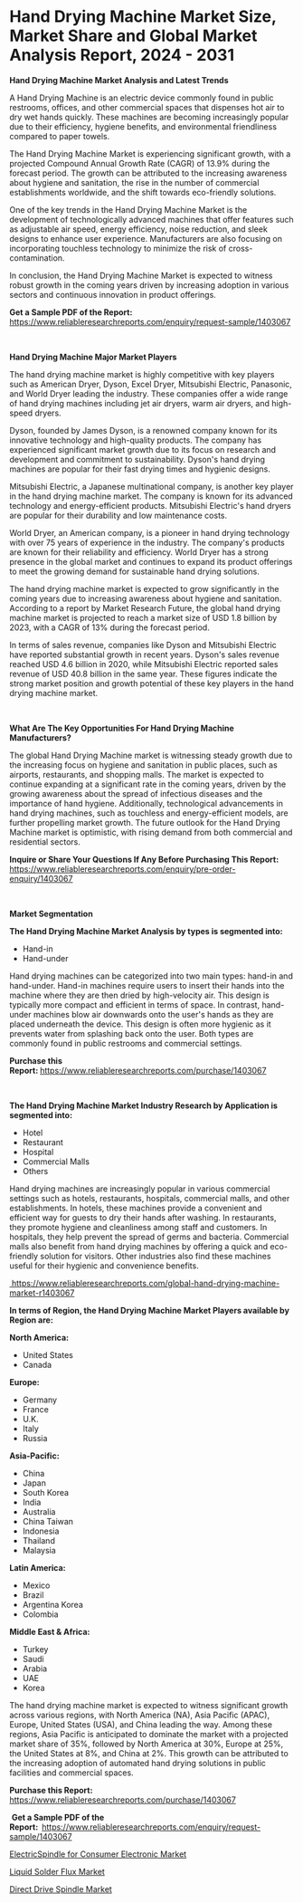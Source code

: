 <p><h1>Hand Drying Machine Market Size, Market Share and Global Market Analysis Report, 2024 - 2031</h1></p><p><strong>Hand Drying Machine Market Analysis and Latest Trends</strong></p>
<p><p>A Hand Drying Machine is an electric device commonly found in public restrooms, offices, and other commercial spaces that dispenses hot air to dry wet hands quickly. These machines are becoming increasingly popular due to their efficiency, hygiene benefits, and environmental friendliness compared to paper towels.</p><p>The Hand Drying Machine Market is experiencing significant growth, with a projected Compound Annual Growth Rate (CAGR) of 13.9% during the forecast period. The growth can be attributed to the increasing awareness about hygiene and sanitation, the rise in the number of commercial establishments worldwide, and the shift towards eco-friendly solutions.</p><p>One of the key trends in the Hand Drying Machine Market is the development of technologically advanced machines that offer features such as adjustable air speed, energy efficiency, noise reduction, and sleek designs to enhance user experience. Manufacturers are also focusing on incorporating touchless technology to minimize the risk of cross-contamination.</p><p>In conclusion, the Hand Drying Machine Market is expected to witness robust growth in the coming years driven by increasing adoption in various sectors and continuous innovation in product offerings.</p></p>
<p><strong>Get a Sample PDF of the Report:&nbsp;</strong> <a href="https://www.reliableresearchreports.com/enquiry/request-sample/1403067">https://www.reliableresearchreports.com/enquiry/request-sample/1403067</a></p>
<p>&nbsp;</p>
<p><strong>Hand Drying Machine Major Market Players</strong></p>
<p><p>The hand drying machine market is highly competitive with key players such as American Dryer, Dyson, Excel Dryer, Mitsubishi Electric, Panasonic, and World Dryer leading the industry. These companies offer a wide range of hand drying machines including jet air dryers, warm air dryers, and high-speed dryers. </p><p>Dyson, founded by James Dyson, is a renowned company known for its innovative technology and high-quality products. The company has experienced significant market growth due to its focus on research and development and commitment to sustainability. Dyson's hand drying machines are popular for their fast drying times and hygienic designs.</p><p>Mitsubishi Electric, a Japanese multinational company, is another key player in the hand drying machine market. The company is known for its advanced technology and energy-efficient products. Mitsubishi Electric's hand dryers are popular for their durability and low maintenance costs.</p><p>World Dryer, an American company, is a pioneer in hand drying technology with over 75 years of experience in the industry. The company's products are known for their reliability and efficiency. World Dryer has a strong presence in the global market and continues to expand its product offerings to meet the growing demand for sustainable hand drying solutions.</p><p>The hand drying machine market is expected to grow significantly in the coming years due to increasing awareness about hygiene and sanitation. According to a report by Market Research Future, the global hand drying machine market is projected to reach a market size of USD 1.8 billion by 2023, with a CAGR of 13% during the forecast period.</p><p>In terms of sales revenue, companies like Dyson and Mitsubishi Electric have reported substantial growth in recent years. Dyson's sales revenue reached USD 4.6 billion in 2020, while Mitsubishi Electric reported sales revenue of USD 40.8 billion in the same year. These figures indicate the strong market position and growth potential of these key players in the hand drying machine market.</p></p>
<p>&nbsp;</p>
<p><strong>What Are The Key Opportunities For Hand Drying Machine Manufacturers?</strong></p>
<p><p>The global Hand Drying Machine market is witnessing steady growth due to the increasing focus on hygiene and sanitation in public places, such as airports, restaurants, and shopping malls. The market is expected to continue expanding at a significant rate in the coming years, driven by the growing awareness about the spread of infectious diseases and the importance of hand hygiene. Additionally, technological advancements in hand drying machines, such as touchless and energy-efficient models, are further propelling market growth. The future outlook for the Hand Drying Machine market is optimistic, with rising demand from both commercial and residential sectors.</p></p>
<p><strong>Inquire or Share Your Questions If Any Before Purchasing This Report:</strong> <a href="https://www.reliableresearchreports.com/enquiry/pre-order-enquiry/1403067">https://www.reliableresearchreports.com/enquiry/pre-order-enquiry/1403067</a></p>
<p>&nbsp;</p>
<p><strong>Market Segmentation</strong></p>
<p><strong>The Hand Drying Machine Market Analysis by types is segmented into:</strong></p>
<p><ul><li>Hand-in</li><li>Hand-under</li></ul></p>
<p><p>Hand drying machines can be categorized into two main types: hand-in and hand-under. Hand-in machines require users to insert their hands into the machine where they are then dried by high-velocity air. This design is typically more compact and efficient in terms of space. In contrast, hand-under machines blow air downwards onto the user's hands as they are placed underneath the device. This design is often more hygienic as it prevents water from splashing back onto the user. Both types are commonly found in public restrooms and commercial settings.</p></p>
<p><strong>Purchase this Report:&nbsp;</strong><a href="https://www.reliableresearchreports.com/purchase/1403067">https://www.reliableresearchreports.com/purchase/1403067</a></p>
<p>&nbsp;</p>
<p><strong>The Hand Drying Machine Market Industry Research by Application is segmented into:</strong></p>
<p><ul><li>Hotel</li><li>Restaurant</li><li>Hospital</li><li>Commercial Malls</li><li>Others</li></ul></p>
<p><p>Hand drying machines are increasingly popular in various commercial settings such as hotels, restaurants, hospitals, commercial malls, and other establishments. In hotels, these machines provide a convenient and efficient way for guests to dry their hands after washing. In restaurants, they promote hygiene and cleanliness among staff and customers. In hospitals, they help prevent the spread of germs and bacteria. Commercial malls also benefit from hand drying machines by offering a quick and eco-friendly solution for visitors. Other industries also find these machines useful for their hygienic and convenience benefits.</p></p>
<p><a href="https://www.reliableresearchreports.com/global-hand-drying-machine-market-r1403067">&nbsp;https://www.reliableresearchreports.com/global-hand-drying-machine-market-r1403067</a></p>
<p><strong>In terms of Region, the Hand Drying Machine Market Players available by Region are:</strong></p>
<p>
    <p> <strong> North America: </strong>
        <ul>
            <li>United States</li>
            <li>Canada</li>
        </ul>
        </p> 
    <p> <strong> Europe: </strong>
        <ul>
            <li>Germany</li>
            <li>France</li>
            <li>U.K.</li>
            <li>Italy</li>
            <li>Russia</li>
        </ul>
        </p> 
    <p> <strong> Asia-Pacific: </strong>
        <ul>
            <li>China</li>
            <li>Japan</li>
            <li>South Korea</li>
            <li>India</li>
            <li>Australia</li>
            <li>China Taiwan</li>
            <li>Indonesia</li>
            <li>Thailand</li>
            <li>Malaysia</li>
        </ul>
        </p> 
    <p> <strong> Latin America: </strong>
        <ul>
            <li>Mexico</li>
            <li>Brazil</li>
            <li>Argentina Korea</li>
            <li>Colombia</li>
        </ul>
        </p> 
    <p> <strong> Middle East & Africa: </strong>
        <ul>
            <li>Turkey</li>
            <li>Saudi</li>
            <li>Arabia</li>
            <li>UAE</li>
            <li>Korea</li>
        </ul>
    </p>
    </p>
<p><p>The hand drying machine market is expected to witness significant growth across various regions, with North America (NA), Asia Pacific (APAC), Europe, United States (USA), and China leading the way. Among these regions, Asia Pacific is anticipated to dominate the market with a projected market share of 35%, followed by North America at 30%, Europe at 25%, the United States at 8%, and China at 2%. This growth can be attributed to the increasing adoption of automated hand drying solutions in public facilities and commercial spaces.</p></p>
<p><strong>Purchase this Report: </strong><a href="https://www.reliableresearchreports.com/purchase/1403067">https://www.reliableresearchreports.com/purchase/1403067</a></p>
<p>&nbsp;<strong>Get a Sample PDF of the Report:&nbsp;&nbsp;</strong><a href="https://www.reliableresearchreports.com/enquiry/request-sample/1403067">https://www.reliableresearchreports.com/enquiry/request-sample/1403067</a></p>
<p><strong></strong></p>
<p><p><a href="https://medium.com/@babymorar/insights-into-the-electricspindle-for-consumer-electronic-market-size-which-is-expanding-with-a-9-1-d49225d5f398">ElectricSpindle for Consumer Electronic Market</a></p><p><a href="https://medium.com/@madisynreinger/global-liquid-solder-flux-market-analysis-trends-forecasts-and-growth-opportunities-2024-86084606d0e7">Liquid Solder Flux Market</a></p><p><a href="https://medium.com/@felipestehr/direct-drive-spindle-market-size-share-trends-analysis-report-by-product-rolling-motor-448ec24037c2">Direct Drive Spindle Market</a></p></p>